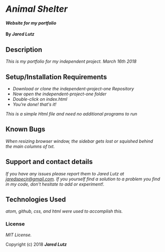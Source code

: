# _Animal Shelter_

#### _Website for my portfolio_

#### By _**Jared Lutz**_

## Description

_This is my portfolio for my independent project. March 16th 2018_

## Setup/Installation Requirements

* _Download or clone the independent-project-one Repository_
* _Now open the independent-project-one folder_
* _Double-click on index.html_
* _You're done! that's it!_

_This is a simple Html file and need no additional programs to run_

## Known Bugs

_When resizing browser window, the sidebar gets lost or squished behind the main columns of txt._

## Support and contact details

_If you have any issues please report them to Jared Lutz at jaredspecjr@gmail.com. If you yourself find a solution to a problem you find in my code, don't hesitate to add or experiment!._

## Technologies Used

_atom, github, css, and html were used to accomplish this._

### License

*MIT License.*

Copyright (c) 2018 **_Jared Lutz_**

